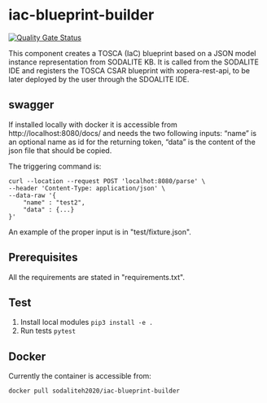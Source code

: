 # iac-blueprint-builder
[![Quality Gate Status](https://sonarcloud.io/api/project_badges/measure?project=SODALITE-EU_iac-blueprint-builder&metric=alert_status)](https://sonarcloud.io/dashboard?id=SODALITE-EU_iac-blueprint-builder)

This component creates a TOSCA (IaC) blueprint based on a JSON model instance representation from SODALITE KB. It is called from the SODALITE IDE and registers the TOSCA CSAR blueprint with xopera-rest-api, to be later deployed by the user through the SDOALITE IDE. 

## swagger

If installed locally with docker it is accessible from http://localhost:8080/docs/ and needs the two following inputs:
“name” is an optional name as id for the returning token,
“data” is the content of the json file that should be copied.

The triggering command is:

```
curl --location --request POST 'localhot:8080/parse' \
--header 'Content-Type: application/json' \
--data-raw '{
	"name" : "test2",
	"data" : {...}
}'
```
An example of the proper input is in "test/fixture.json".

## Prerequisites

All the requirements are stated in "requirements.txt".

## Test

1. Install local modules
   `pip3 install -e .`
2. Run tests
   `pytest`

## Docker

Currently the container is accessible from:

```
docker pull sodaliteh2020/iac-blueprint-builder
```
